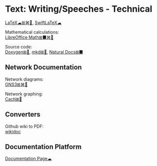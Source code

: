 # Text: Writing/Speeches - Technical

[LaTeX☁⊞⌘🐧](https://www.latex-project.org/),
[SwiftLaTeX☁](https://www.swiftlatex.com)

Mathematical calculations:  
[LibreOffice Math⊞■⌘🐧](https://www.libreoffice.org/discover/math/)

Source code:  
[Doxygen⊞🐧](https://www.doxygen.nl/index.html),
[mkd⊞🐧](https://eell.fr/),
[Natural Docs⊞■](https://www.naturaldocs.org/)

## Network Documentation

Network diagrams:  
[GNS3⊞⌘🐧](https://gns3.com/)

Network graphing:  
[Cacti⊞🐧](https://www.cacti.net/)

## Converters

Github wiki to PDF:  
[wikidoc](https://github.com/jobisoft/wikidoc)

## Documentation Platform

[Documentation Page☁](https://documentation.page/)
